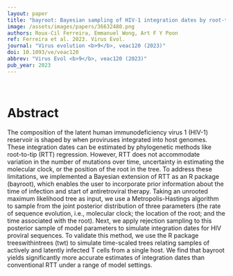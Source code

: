 ```yaml
---
layout: paper
title: "bayroot: Bayesian sampling of HIV-1 integration dates by root-to-tip regression."
image: /assets/images/papers/36632480.png
authors: Roux-Cil Ferreira, Emmanuel Wong, Art F Y Poon
ref: Ferreira et al. 2023. Virus Evol.
journal: "Virus evolution <b>9</b>, veac120 (2023)"
doi: 10.1093/ve/veac120
abbrev: "Virus Evol <b>9</b>, veac120 (2023)"
pub_year: 2023
---
```


<br />
<div data-badge-popover="right" data-badge-type="donut" data-pmid="36632480" data-hide-no-mentions="true" class="altmetric-embed"></div>

# Abstract

The composition of the latent human immunodeficiency virus 1 (HIV-1) reservoir is shaped by when proviruses integrated into host genomes. These integration dates can be estimated by phylogenetic methods like root-to-tip (RTT) regression. However, RTT does not accommodate variation in the number of mutations over time, uncertainty in estimating the molecular clock, or the position of the root in the tree. To address these limitations, we implemented a Bayesian extension of RTT as an R package (bayroot), which enables the user to incorporate prior information about the time of infection and start of antiretroviral therapy. Taking an unrooted maximum likelihood tree as input, we use a Metropolis-Hastings algorithm to sample from the joint posterior distribution of three parameters (the rate of sequence evolution, i.e., molecular clock; the location of the root; and the time associated with the root). Next, we apply rejection sampling to this posterior sample of model parameters to simulate integration dates for HIV proviral sequences. To validate this method, we use the R package treeswithintrees (twt) to simulate time-scaled trees relating samples of actively and latently infected T cells from a single host. We find that bayroot yields significantly more accurate estimates of integration dates than conventional RTT under a range of model settings.


